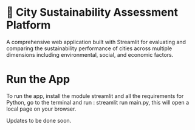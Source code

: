 # 🌿 City Sustainability Assessment Platform

A comprehensive web application built with Streamlit for evaluating and comparing the sustainability performance of cities across multiple dimensions including environmental, social, and economic factors.  

# Run the App 
To run the app, install the module streamlit and all the requirements for Python, go to the terminal and run : streamlit run main.py, this will open a local page on your browser.  

Updates to be done soon. 


